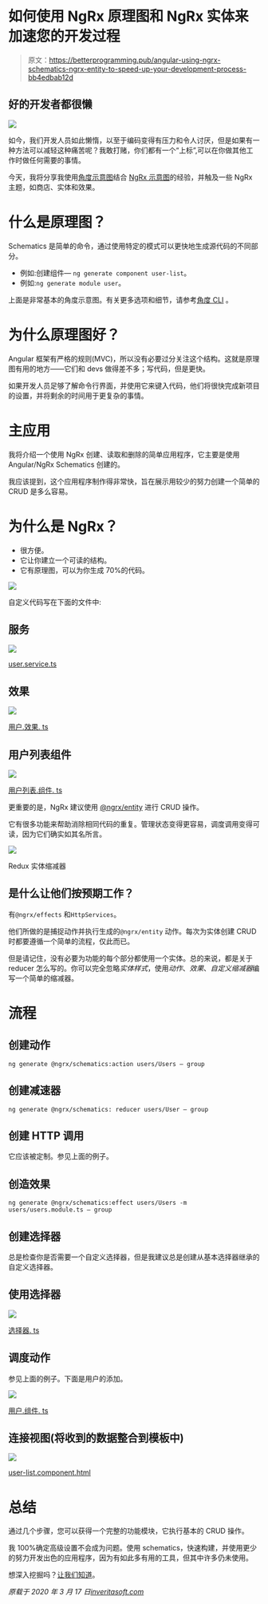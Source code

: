 # 如何使用 NgRx 原理图和 NgRx 实体来加速您的开发过程

> 原文：<https://betterprogramming.pub/angular-using-ngrx-schematics-ngrx-entity-to-speed-up-your-development-process-bb4edbab12d>

## 好的开发者都很懒

![](img/e0d761d86814629e427f39689e06def7.png)

如今，我们开发人员如此懒惰，以至于编码变得有压力和令人讨厌，但是如果有一种方法可以减轻这种痛苦呢？我敢打赌，你们都有一个“上标”,可以在你做其他工作时做任何需要的事情。

今天，我将分享我使用[角度示意图](https://angular.io/guide/schematics)结合 [NgRx 示意图](https://ngrx.io/guide/schematics)的经验，并触及一些 NgRx 主题，如商店、实体和效果。

# **什么是原理图？**

Schematics 是简单的命令，通过使用特定的模式可以更快地生成源代码的不同部分。

*   例如:创建组件— `ng generate component user-list`。
*   例如:`ng generate module user`。

上面是非常基本的角度示意图。有关更多选项和细节，请参考[角度 CLI](https://angular.io/cli) 。

# 为什么原理图好？

Angular 框架有严格的规则(MVC)，所以没有必要过分关注这个结构。这就是原理图有用的地方——它们和 devs 做得差不多；写代码，但是更快。

如果开发人员足够了解命令行界面，并使用它来键入代码，他们将很快完成新项目的设置，并将剩余的时间用于更复杂的事情。

# **主应用**

我将介绍一个使用 NgRx 创建、读取和删除的简单应用程序，它主要是使用 Angular/NgRx Schematics 创建的。

我应该提到，这个应用程序制作得非常快，旨在展示用较少的努力创建一个简单的 CRUD 是多么容易。

# **为什么是 NgRx？**

*   很方便。
*   它让你建立一个可读的结构。
*   它有原理图，可以为你生成 70%的代码。

![](img/12a2c2884b91d7c8e90e61c650222e60.png)

自定义代码写在下面的文件中:

## 服务

![](img/5ec415ae2d2ae7700cabb0e7709d36ec.png)

[user.service.ts](https://gist.github.com/Lolibai/c217203ae1d918684c85cc25179d1a0a)

## **效果**

![](img/e4d4231c9de5a60c03063c3f495dc84f.png)

[用户.效果. ts](https://gist.github.com/Lolibai/277e653375e15d0f1939b91f1eb2c66b)

## **用户列表组件**

![](img/38147d07ddc5d2ef95c11b41ea29835c.png)

[用户列表.组件. ts](https://gist.github.com/Lolibai/c9fba1e8880b5aae3991c772cb650b0b)

更重要的是，NgRx 建议使用 [@ngrx/entity](https://ngrx.io/guide/entity) 进行 CRUD 操作。

它有很多功能来帮助消除相同代码的重复。管理状态变得更容易，调度调用变得可读，因为它们确实如其名所言。

![](img/83e25b16442f7de99bfadd7d6b7cb7cc.png)

Redux 实体缩减器

## **是什么让他们按预期工作？**

有`@ngrx/effects` 和`HttpServices`。

他们所做的是捕捉动作并执行生成的`@ngrx/entity` 动作。每次为实体创建 CRUD 时都要遵循一个简单的流程，仅此而已。

但是请记住，没有必要为功能的每个部分都使用一个实体。总的来说，都是关于 reducer 怎么写的。你可以完全忽略*实体样式*，使用*动作*、*效果*、*自定义缩减器*编写一个简单的缩减器。

# **流程**

## **创建动作**

```
ng generate @ngrx/schematics:action users/Users — group
```

## **创建减速器**

```
ng generate @ngrx/schematics: reducer users/User — group
```

## **创建 HTTP 调用**

它应该被定制。参见上面的例子。

## **创造效果**

```
ng generate @ngrx/schematics:effect users/Users -m users/users.module.ts — group
```

## **创建选择器**

总是检查你是否需要一个自定义选择器，但是我建议总是创建从基本选择器继承的自定义选择器。

## **使用选择器**

![](img/170bb10b5d561104bb8b26bc0c564b4a.png)

[选择器. ts](https://gist.github.com/Lolibai/d31343c25298e637412aebf580247b15)

## **调度动作**

参见上面的例子。下面是用户的添加。

![](img/db74c693b0474b043c236a77e775ac62.png)

[用户.组件. ts](https://gist.github.com/Lolibai/d3d7bb617ee4c7d245e602d0b51e6a6d)

## **连接视图(将收到的数据整合到模板中)**

![](img/54b5d11740f2d43d33d040520e06e7eb.png)

[user-list.component.html](https://gist.github.com/Lolibai/6c9f246ca1d2d3a2d1e450e559871a02)

# **总结**

通过几个步骤，您可以获得一个完整的功能模块，它执行基本的 CRUD 操作。

我 100%确定高级设置不会成为问题。使用 schematics，快速构建，并使用更少的努力开发出色的应用程序，因为有如此多有用的工具，但其中许多仍未使用。

想深入挖掘吗？[让我们知道](https://inveritasoft.com/blog/angular-using-ngrx-schematics-and-ngrx-entity-to-speed-up-your-startup)。

*原载于 2020 年 3 月 17 日*[*inveritasoft.com*](https://inveritasoft.com/blog/angular-using-ngrx-schematics-and-ngrx-entity-to-speed-up-your-startup)
